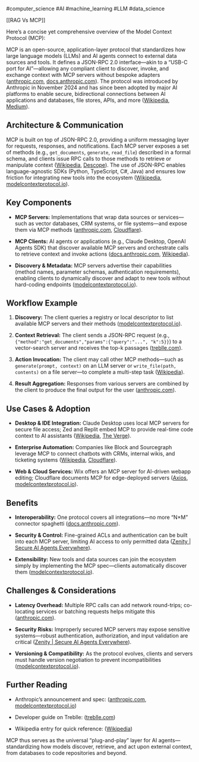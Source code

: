 #computer_science #AI #machine_learning #LLM  #data_science 

[[RAG Vs MCP]]

Here’s a concise yet comprehensive overview of the Model Context Protocol (MCP):

MCP is an open-source, application-layer protocol that standardizes how large language models (LLMs) and AI agents connect to external data sources and tools. It defines a JSON-RPC 2.0 interface—akin to a “USB-C port for AI”—allowing any compliant client to discover, invoke, and exchange context with MCP servers without bespoke adapters ([anthropic.com](https://www.anthropic.com/news/model-context-protocol?utm_source=chatgpt.com "Introducing the Model Context Protocol"), [docs.anthropic.com](https://docs.anthropic.com/en/docs/mcp?utm_source=chatgpt.com "Model Context Protocol (MCP)")). The protocol was introduced by Anthropic in November 2024 and has since been adopted by major AI platforms to enable secure, bidirectional connections between AI applications and databases, file stores, APIs, and more ([Wikipedia](https://en.wikipedia.org/wiki/Model_Context_Protocol?utm_source=chatgpt.com "Model Context Protocol"), [Medium](https://bluetickconsultants.medium.com/implementing-anthropics-model-context-protocol-mcp-for-ai-applications-and-agents-182a657f0aee?utm_source=chatgpt.com "Implementing Anthropic's Model Context Protocol (MCP) ...")).

## Architecture & Communication

MCP is built on top of JSON-RPC 2.0, providing a uniform messaging layer for requests, responses, and notifications. Each MCP server exposes a set of methods (e.g., `get_documents`, `generate`, `read_file`) described in a formal schema, and clients issue RPC calls to those methods to retrieve or manipulate context ([Wikipedia](https://en.wikipedia.org/wiki/Model_Context_Protocol?utm_source=chatgpt.com "Model Context Protocol"), [Descope](https://www.descope.com/learn/post/mcp?utm_source=chatgpt.com "What Is the Model Context Protocol (MCP) and How It Works")). The use of JSON-RPC enables language-agnostic SDKs (Python, TypeScript, C#, Java) and ensures low friction for integrating new tools into the ecosystem ([Wikipedia](https://en.wikipedia.org/wiki/Model_Context_Protocol?utm_source=chatgpt.com "Model Context Protocol"), [modelcontextprotocol.io](https://modelcontextprotocol.io/specification/2025-06-18?utm_source=chatgpt.com "Specification")).

## Key Components

- **MCP Servers:** Implementations that wrap data sources or services—such as vector databases, CRM systems, or file systems—and expose them via MCP methods ([anthropic.com](https://www.anthropic.com/news/model-context-protocol?utm_source=chatgpt.com "Introducing the Model Context Protocol"), [Cloudflare](https://www.cloudflare.com/learning/ai/what-is-model-context-protocol-mcp/?utm_source=chatgpt.com "What is the Model Context Protocol (MCP)?")).
    
- **MCP Clients:** AI agents or applications (e.g., Claude Desktop, OpenAI Agents SDK) that discover available MCP servers and orchestrate calls to retrieve context and invoke actions ([docs.anthropic.com](https://docs.anthropic.com/en/docs/mcp?utm_source=chatgpt.com "Model Context Protocol (MCP)"), [Wikipedia](https://en.wikipedia.org/wiki/Model_Context_Protocol?utm_source=chatgpt.com "Model Context Protocol")).
    
- **Discovery & Metadata:** MCP servers advertise their capabilities (method names, parameter schemas, authentication requirements), enabling clients to dynamically discover and adapt to new tools without hard-coding endpoints ([modelcontextprotocol.io](https://modelcontextprotocol.io/introduction?utm_source=chatgpt.com "Introduction")).
    

## Workflow Example

1. **Discovery:** The client queries a registry or local descriptor to list available MCP servers and their methods ([modelcontextprotocol.io](https://modelcontextprotocol.io/introduction?utm_source=chatgpt.com "Introduction")).
    
2. **Context Retrieval:** The client sends a JSON-RPC request (e.g., `{"method":"get_documents","params":{"query":"...", "k":5}}`) to a vector-search server and receives the top-k passages ([treblle.com](https://treblle.com/blog/model-context-protocol-guide?utm_source=chatgpt.com "What is the Model Context Protocol (MCP)? A Complete ...")).
    
3. **Action Invocation:** The client may call other MCP methods—such as `generate(prompt, context)` on an LLM server or `write_file(path, contents)` on a file server—to complete a multi-step task ([Wikipedia](https://en.wikipedia.org/wiki/Model_Context_Protocol?utm_source=chatgpt.com "Model Context Protocol")).
    
4. **Result Aggregation:** Responses from various servers are combined by the client to produce the final output for the user ([anthropic.com](https://www.anthropic.com/news/model-context-protocol?utm_source=chatgpt.com "Introducing the Model Context Protocol")).
    

## Use Cases & Adoption

- **Desktop & IDE Integration:** Claude Desktop uses local MCP servers for secure file access; Zed and Replit embed MCP to provide real-time code context to AI assistants ([Wikipedia](https://en.wikipedia.org/wiki/Model_Context_Protocol?utm_source=chatgpt.com "Model Context Protocol"), [The Verge](https://www.theverge.com/decoder-podcast-with-nilay-patel/669409/microsoft-cto-kevin-scott-interview-ai-natural-language-search-openai?utm_source=chatgpt.com "Microsoft CTO Kevin Scott on how AI can save the web, not destroy it")).
    
- **Enterprise Automation:** Companies like Block and Sourcegraph leverage MCP to connect chatbots with CRMs, internal wikis, and ticketing systems ([Wikipedia](https://en.wikipedia.org/wiki/Model_Context_Protocol?utm_source=chatgpt.com "Model Context Protocol"), [Cloudflare](https://www.cloudflare.com/learning/ai/what-is-model-context-protocol-mcp/?utm_source=chatgpt.com "What is the Model Context Protocol (MCP)?")).
    
- **Web & Cloud Services:** Wix offers an MCP server for AI-driven webapp editing; Cloudflare documents MCP for edge-deployed servers ([Axios](https://www.axios.com/2025/04/17/model-context-protocol-anthropic-open-source?utm_source=chatgpt.com "Hot new protocol glues together AI and apps"), [modelcontextprotocol.io](https://modelcontextprotocol.io/specification/2025-06-18?utm_source=chatgpt.com "Specification")).
    

## Benefits

- **Interoperability:** One protocol covers all integrations—no more “N×M” connector spaghetti ([docs.anthropic.com](https://docs.anthropic.com/en/docs/mcp?utm_source=chatgpt.com "Model Context Protocol (MCP)")).
    
- **Security & Control:** Fine-grained ACLs and authentication can be built into each MCP server, limiting AI access to only permitted data ([Zenity | Secure AI Agents Everywhere](https://zenity.io/blog/security/securing-the-model-context-protocol-mcp?utm_source=chatgpt.com "Securing the Model Context Protocol (MCP): A Deep Dive ...")).
    
- **Extensibility:** New tools and data sources can join the ecosystem simply by implementing the MCP spec—clients automatically discover them ([modelcontextprotocol.io](https://modelcontextprotocol.io/introduction?utm_source=chatgpt.com "Introduction")).
    

## Challenges & Considerations

- **Latency Overhead:** Multiple RPC calls can add network round-trips; co-locating services or batching requests helps mitigate this ([anthropic.com](https://www.anthropic.com/news/model-context-protocol?utm_source=chatgpt.com "Introducing the Model Context Protocol")).
    
- **Security Risks:** Improperly secured MCP servers may expose sensitive systems—robust authentication, authorization, and input validation are critical ([Zenity | Secure AI Agents Everywhere](https://zenity.io/blog/security/securing-the-model-context-protocol-mcp?utm_source=chatgpt.com "Securing the Model Context Protocol (MCP): A Deep Dive ...")).
    
- **Versioning & Compatibility:** As the protocol evolves, clients and servers must handle version negotiation to prevent incompatibilities ([modelcontextprotocol.io](https://modelcontextprotocol.io/specification/2025-06-18?utm_source=chatgpt.com "Specification")).
    

## Further Reading

- Anthropic’s announcement and spec: ([anthropic.com](https://www.anthropic.com/news/model-context-protocol?utm_source=chatgpt.com "Introducing the Model Context Protocol"), [modelcontextprotocol.io](https://modelcontextprotocol.io/specification/2025-06-18?utm_source=chatgpt.com "Specification"))
    
- Developer guide on Treblle: ([treblle.com](https://treblle.com/blog/model-context-protocol-guide?utm_source=chatgpt.com "What is the Model Context Protocol (MCP)? A Complete ..."))
    
- Wikipedia entry for quick reference: ([Wikipedia](https://en.wikipedia.org/wiki/Model_Context_Protocol?utm_source=chatgpt.com "Model Context Protocol"))
    

MCP thus serves as the universal “plug-and-play” layer for AI agents—standardizing how models discover, retrieve, and act upon external context, from databases to code repositories and beyond.